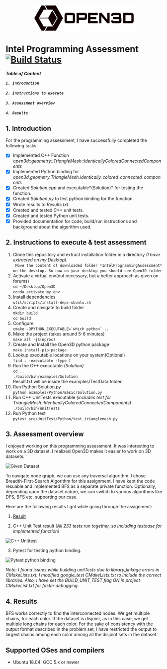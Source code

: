 <p align="center">
<img src="Open3D/docs/_static/open3d_logo_horizontal.png" width="320" />
</p>

# Intel Programming Assessment [![Build Status](http://img.shields.io/travis/badges/badgerbadgerbadger.svg?style=flat-square)](https://travis-ci.org/badges/badgerbadgerbadger)

<h5>
Table of Content

	1. Introduction

	2. Instructions to execute

	3. Assessment overview

	4. Results
</h5>


## 1. Introduction

For the programming assessment, I have successfully completed the following tasks:

- [x] Implemented C++ Function *open3d::geometry::TriangleMesh::IdenticallyColoredConnectedComponents*
- [x] Implemented Python binding for *open3d.geometry.TriangleMesh.identically_colored_connected_components*
- [x] Created *Solution.cpp* and executable*(Solution)* for testing the function.
- [x] Created *Solution.py* to test python binding for the function.
- [x] Wrote results to *Results.txt.*
- [x] Created and tested C++ unit tests.
- [x] Created and tested Python unit tests.
- [x] Provided documentation for code, build/run instructions and background about the algorithm used.

## 2. Instructions to execute & test assessment
1. Clone this repository and extract installation folder in a directory *(I have extracted on my Desktop)*.  
` Move the content of downloaded folder *IntelProgrammingAssessment* on the desktop. So now on your desktop you should see Open3D folder`  
2. Activate a virtual env(not necessary, but a better approach as given on forums)  
`cd ~/Desktop/Open3D`  
`conda activate my_env`  
3. Install dependencies  
`util/scripts/install-deps-ubuntu.sh`  
4. Create and navigate to build folder  
`mkdir build`  
`cd build`  
5. Configure  
```cmake -DPYTHON_EXECUTABLE=`which python` ..```  
6. Make the project (takes around 5-8 minutes)  
`make all -j$(nproc)`  
7. Create and Install the Open3D python package  
`make install-pip-package`  
8. Lookup executable locations on your system(Optional)  
`find . -executable -type f`  
9. Run the C++ executable *(Solution)*  
`cd ..`  
`./build/bin/examples/Solution`  
Result.txt will be inside the examples/TestData folder.  
10. Run Python Solution.py  
`python examples/Python/Basic/Solution.py`  
11. Run C++ UnitTests executable *(includes test for TriangleMesh::IdenticallyColoredConnectedComponents)*  
`./build/bin/unitTests`  
12. Run Python test  
`pytest src/UnitTest/Python/test_trianglemesh.py`  


## 3. Assessment overview

I enjoyed working on this programming assessment. It was interesting to work on a 3D dataset. I realized Open3D makes it easier to work on 3D datasets.

![Given Dataset](Open3D/docs/_static//Dataset.png)

To navigate node graph, we can use any traversal algorithm. I chose Breadth-First-Search Algorithm for this assignment. I have kept the code resuable and implemented BFS as a separate private function. Optionally, depending upon the dataset nature, we can switch to various algorithms like DFS, BFS etc. supporting our case.

Here are the following results I got while going through the assignment:

1. [Result](Open3D/examples/TestData/Results.txt)  

2. C++ Unit Test result *(All 233 tests run together, so including testcase for implemented function)*  

![C++ Unittest](Open3D/docs/_static/cppTest.png)  

3. Pytest for testing python binding.  

![Pytest python binding](Open3D/docs/_static/PythonTest.png)

*Note: I found issues while building unitTests due to library_linkage errors in CMakeLists.txt. I modified google_test CMakeLists.txt to include the correct libraries. Also, I have set the BUILD_UNIT_TEST flag ON in project CMakeList.txt for faster debugging.*

## 4. Results
BFS works correctly to find the interconnected nodes. We get multiple chains, for each color. If the dataset is disjoint, as in this case, we get multiple long chains for each color. For the sake of consistency with the output format described in the problem set, I have restricted the output to largest chains among each color among all the disjoint sets in the dataset.




## Supported OSes and compilers

* Ubuntu 18.04: GCC 5.x or newer
